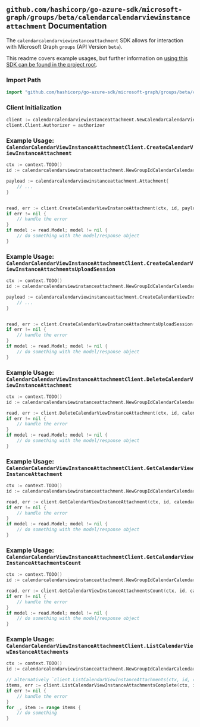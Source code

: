 
## `github.com/hashicorp/go-azure-sdk/microsoft-graph/groups/beta/calendarcalendarviewinstanceattachment` Documentation

The `calendarcalendarviewinstanceattachment` SDK allows for interaction with Microsoft Graph `groups` (API Version `beta`).

This readme covers example usages, but further information on [using this SDK can be found in the project root](https://github.com/hashicorp/go-azure-sdk/tree/main/docs).

### Import Path

```go
import "github.com/hashicorp/go-azure-sdk/microsoft-graph/groups/beta/calendarcalendarviewinstanceattachment"
```


### Client Initialization

```go
client := calendarcalendarviewinstanceattachment.NewCalendarCalendarViewInstanceAttachmentClientWithBaseURI("https://graph.microsoft.com")
client.Client.Authorizer = authorizer
```


### Example Usage: `CalendarCalendarViewInstanceAttachmentClient.CreateCalendarViewInstanceAttachment`

```go
ctx := context.TODO()
id := calendarcalendarviewinstanceattachment.NewGroupIdCalendarCalendarViewIdInstanceID("groupId", "eventId", "eventId1")

payload := calendarcalendarviewinstanceattachment.Attachment{
	// ...
}


read, err := client.CreateCalendarViewInstanceAttachment(ctx, id, payload, calendarcalendarviewinstanceattachment.DefaultCreateCalendarViewInstanceAttachmentOperationOptions())
if err != nil {
	// handle the error
}
if model := read.Model; model != nil {
	// do something with the model/response object
}
```


### Example Usage: `CalendarCalendarViewInstanceAttachmentClient.CreateCalendarViewInstanceAttachmentsUploadSession`

```go
ctx := context.TODO()
id := calendarcalendarviewinstanceattachment.NewGroupIdCalendarCalendarViewIdInstanceID("groupId", "eventId", "eventId1")

payload := calendarcalendarviewinstanceattachment.CreateCalendarViewInstanceAttachmentsUploadSessionRequest{
	// ...
}


read, err := client.CreateCalendarViewInstanceAttachmentsUploadSession(ctx, id, payload, calendarcalendarviewinstanceattachment.DefaultCreateCalendarViewInstanceAttachmentsUploadSessionOperationOptions())
if err != nil {
	// handle the error
}
if model := read.Model; model != nil {
	// do something with the model/response object
}
```


### Example Usage: `CalendarCalendarViewInstanceAttachmentClient.DeleteCalendarViewInstanceAttachment`

```go
ctx := context.TODO()
id := calendarcalendarviewinstanceattachment.NewGroupIdCalendarCalendarViewIdInstanceIdAttachmentID("groupId", "eventId", "eventId1", "attachmentId")

read, err := client.DeleteCalendarViewInstanceAttachment(ctx, id, calendarcalendarviewinstanceattachment.DefaultDeleteCalendarViewInstanceAttachmentOperationOptions())
if err != nil {
	// handle the error
}
if model := read.Model; model != nil {
	// do something with the model/response object
}
```


### Example Usage: `CalendarCalendarViewInstanceAttachmentClient.GetCalendarViewInstanceAttachment`

```go
ctx := context.TODO()
id := calendarcalendarviewinstanceattachment.NewGroupIdCalendarCalendarViewIdInstanceIdAttachmentID("groupId", "eventId", "eventId1", "attachmentId")

read, err := client.GetCalendarViewInstanceAttachment(ctx, id, calendarcalendarviewinstanceattachment.DefaultGetCalendarViewInstanceAttachmentOperationOptions())
if err != nil {
	// handle the error
}
if model := read.Model; model != nil {
	// do something with the model/response object
}
```


### Example Usage: `CalendarCalendarViewInstanceAttachmentClient.GetCalendarViewInstanceAttachmentsCount`

```go
ctx := context.TODO()
id := calendarcalendarviewinstanceattachment.NewGroupIdCalendarCalendarViewIdInstanceID("groupId", "eventId", "eventId1")

read, err := client.GetCalendarViewInstanceAttachmentsCount(ctx, id, calendarcalendarviewinstanceattachment.DefaultGetCalendarViewInstanceAttachmentsCountOperationOptions())
if err != nil {
	// handle the error
}
if model := read.Model; model != nil {
	// do something with the model/response object
}
```


### Example Usage: `CalendarCalendarViewInstanceAttachmentClient.ListCalendarViewInstanceAttachments`

```go
ctx := context.TODO()
id := calendarcalendarviewinstanceattachment.NewGroupIdCalendarCalendarViewIdInstanceID("groupId", "eventId", "eventId1")

// alternatively `client.ListCalendarViewInstanceAttachments(ctx, id, calendarcalendarviewinstanceattachment.DefaultListCalendarViewInstanceAttachmentsOperationOptions())` can be used to do batched pagination
items, err := client.ListCalendarViewInstanceAttachmentsComplete(ctx, id, calendarcalendarviewinstanceattachment.DefaultListCalendarViewInstanceAttachmentsOperationOptions())
if err != nil {
	// handle the error
}
for _, item := range items {
	// do something
}
```
